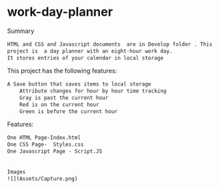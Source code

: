 # work-day-planner

Summary

    HTML and CSS and Javascript documents  are in Develop folder . This project is  a day planner with an eight-hour work day.
    It stores entries of your calendar in local storage
 

This project has the following features:

    A Save button that saves items to local storage
        Attribute changes for hour by hour time tracking
        Gray is past the current hour
        Red is on the current hour
        Green is before the current hour



Features:

    One HTML Page-Index.html    
    One CSS Page-  Styles.css
    One Javascript Page - Script.JS
    
    
    Images 
    ![](Assets/Capture.png)
